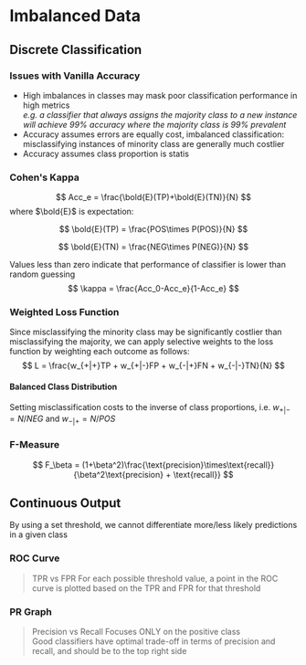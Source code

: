 # Imbalanced Data
## Discrete Classification
### Issues with Vanilla Accuracy
- High imbalances in classes may mask poor classification performance in high metrics  
 *e.g. a classifier that always assigns the majority class to a new instance will achieve 99% accuracy where the majority class is 99% prevalent*
- Accuracy assumes errors are equally cost, imbalanced classification: misclassifying instances of minority class are generally much costlier
- Accuracy assumes class proportion is statis




### Cohen's Kappa
$$
Acc_e = \frac{\bold{E}(TP)+\bold{E}(TN)}{N}
$$
where $\bold{E}$ is expectation:

$$
\bold{E}(TP) = \frac{POS\times P(POS)}{N}
$$

$$
\bold{E}(TN) = \frac{NEG\times P(NEG)}{N}
$$

Values less than zero indicate that performance of classifier is lower than random guessing
$$
\kappa = \frac{Acc_0-Acc_e}{1-Acc_e}
$$

### Weighted Loss Function
Since misclassifying the minority class may be significantly costlier than misclassifying the majority, we can apply selective weights to the loss function by weighting each outcome as follows:
$$
L = \frac{w_{+|+}TP + w_{+|-}FP + w_{-|+}FN + w_{-|-}TN}{N}
$$

#### Balanced Class Distribution
Setting misclassification costs to the inverse of class proportions, i.e. $w_{+|-} = N/NEG$ and $w_{-|+} = N/POS$ 

### F-Measure 
$$
F_\beta = (1+\beta^2)\frac{\text{precision}\times\text{recall}}{\beta^2\text{precision} + \text{recall}}
$$

## Continuous Output
By using a set threshold, we cannot differentiate more/less likely predictions in a given class

### ROC Curve
> TPR vs FPR 
For each possible threshold value, a point in the ROC curve is plotted based on the TPR and FPR for that threshold

### PR Graph
> Precision vs Recall
Focuses ONLY on the positive class  
Good classifiers have optimal trade-off in terms of precision and recall, and should be to the top right side